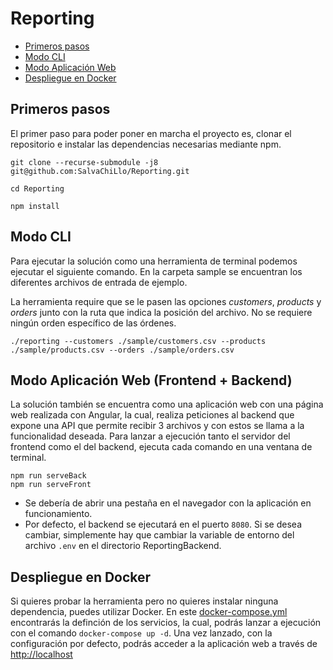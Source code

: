 # Reporting

* [Primeros pasos](#primeros-pasos)
* [Modo CLI](#modo-cli)
* [Modo Aplicación Web](#modo-aplicación-web-frontend--backend)
* [Despliegue en Docker](#despliegue-en-docker)

## Primeros pasos
El primer paso para poder poner en marcha el proyecto es, clonar el repositorio e instalar las dependencias necesarias mediante npm.
```
git clone --recurse-submodule -j8 git@github.com:SalvaChiLlo/Reporting.git

cd Reporting

npm install
```
## Modo CLI
Para ejecutar la solución como una herramienta de terminal podemos ejecutar el siguiente comando.
En la carpeta sample se encuentran los diferentes archivos de entrada de ejemplo.

La herramienta require que se le pasen las opciones *customers*, *products* y *orders* junto con la ruta que indica la posición del archivo. 
No se requiere ningún orden específico de las órdenes.
```
./reporting --customers ./sample/customers.csv --products ./sample/products.csv --orders ./sample/orders.csv
```

## Modo Aplicación Web (Frontend + Backend)
La solución también se encuentra como una aplicación web con una página web realizada con Angular, la cual, realiza peticiones al backend que expone una API que permite recibir 3 archivos y con estos se llama a la funcionalidad deseada.
Para lanzar a ejecución tanto el servidor del frontend como el del backend, ejecuta cada comando en una ventana de terminal.
```
npm run serveBack
npm run serveFront
```
* Se debería de abrir una pestaña en el navegador con la aplicación en funcionamiento.
* Por defecto, el backend se ejecutará en el puerto `8080`. Si se desea cambiar, simplemente hay que cambiar la variable de entorno del archivo `.env` en el directorio ReportingBackend.

## Despliegue en Docker
Si quieres probar la herramienta pero no quieres instalar ninguna dependencia, puedes utilizar Docker.
En este [docker-compose.yml](https://github.com/SalvaChiLlo/Reporting/blob/main/docker-compose.yml) encontrarás la definción de los servicios, la cual, podrás lanzar a ejecución con el comando `docker-compose up -d`.
Una vez lanzado, con la configuración por defecto, podrás acceder a la aplicación web a través de [http://localhost](http://localhost)